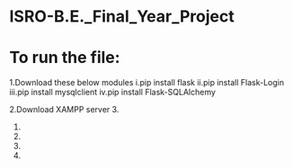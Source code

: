 # ISRO-B.E._Final_Year_Project

# To run the file:
1.Download these below modules
  i.pip install flask
  ii.pip install Flask-Login
  iii.pip install mysqlclient
  iv.pip install Flask-SQLAlchemy
  
2.Download XAMPP server
  <a href="https://www.apachefriends.org/download.html" target=_block></a>
3.


1. 
2. 
3. 
4. 
